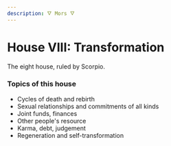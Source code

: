 ```yaml
---
description: 🜄 Mors 🜄
---
```


# House VIII: Transformation

The eight house, ruled by Scorpio.



### Topics of this house

* Cycles of death and rebirth
* Sexual relationships and commitments of all kinds
* Joint funds, finances
* Other people's resource
* Karma, debt, judgement
* Regeneration and self-transformation



